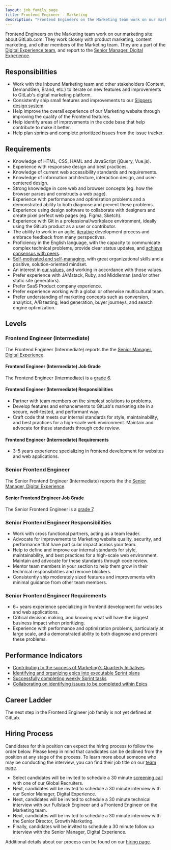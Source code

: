 ```yaml
---
layout: job_family_page
title: Frontend Engineer - Marketing
description: "Frontend Engineers on the Marketing team work on our marketing site. They work closely with product marketing, content marketing, and other members of the Marketing team."
---
```

 
Frontend Engineers on the Marketing team work on our marketing site: about.GitLab.com. They work closely with product marketing, content marketing, and other members of the Marketing team. They are a part of the [Digital Experience team](/handbook/marketing/inbound-marketing/digital-experience/), and report to the [Senior Manager, Digital Experience](/job-families/marketing/marketing-web-developer-designer/#senior-manager-digital-experience).
 
## Responsibilities
* Work with the Inbound Marketing team and other stakeholders (Content, DemandGen, Brand, etc.) to iterate on new features and improvements to GitLab's digital marketing platform.
* Consistently ship small features and improvements to our [Slippers design system](https://gitlab.com/gitlab-com/marketing/inbound-marketing/slippers-ui)
* Help improve the overall experience of our Marketing website through improving the quality of the Frontend features.
* Help identify areas of improvements in the code base that help contribute to make it better.
* Help plan sprints and complete prioritized issues from the issue tracker.
 
## Requirements
* Knowledge of HTML, CSS, HAML and JavaScript (jQuery, Vue.js).
* Experience with responsive design and best practices.
* Knowledge of current web accessibility standards and requirements.
* Knowledge of information architecture, interaction design, and user-centered design.
* Strong knowledge in core web and browser concepts (eg. how the browser parses and constructs a web page).
* Experience with performance and optimization problems and a demonstrated ability to both diagnose and prevent these problems.
* Experience using design software to collaborate with designers and create pixel perfect web pages (eg. Figma, Sketch).
* Experience with Git in a professional/workplace environment, ideally using the GitLab product as a user or contributor.
* The ability to work in an agile, [iterative](/handbook/values/#iteration) development process and embrace feedback from many perspectives.
* Proficiency in the English language, with the capacity to communicate complex technical problems, provide clear status updates, and [achieve consensus with peers](/handbook/values/#collaboration).
* [Self-motivated and self-managing](/handbook/values/#efficiency), with great organizational skills and a positive, solution-oriented mindset.
* An interest in [our values](/handbook/values/), and working in accordance with those values.
* Prefer experience with JAMstack, Ruby, and Middleman (and/or other static site generators).
* Prefer SaaS Product company experience.
* Prefer experience working with a global or otherwise multicultural team.
* Prefer understanding of marketing concepts such as conversion, analytics, A/B testing, lead generation, buyer journeys, and search engine optimization.
 
## Levels
 
### Frontend Engineer (Intermediate)  

The Frontend Engineer (Intermediate) reports the the [Senior Manager, Digital Experience](/job-families/marketing/marketing-web-developer-designer/).
 
#### Frontend Engineer (Intermediate) Job Grade
The Frontend Engineer (Intermediate) is a [grade 6](/handbook/total-rewards/compensation/compensation-calculator/#gitlab-job-grades).
 
#### Frontend Engineer (Intermediate) Responsibilities
* Partner with team members on the simplest solutions to problems.
* Develop features and enhancements to GitLab's marketing site in a secure, well-tested, and performant way.
* Craft code that meets our internal standards for style, maintainability, and best practices for a high-scale web environment. Maintain and advocate for these standards through code review.
 
#### Frontend Engineer (Intermediate) Requirements
* 3-5 years experience specializing in frontend development for websites and web applications.
 
### Senior Frontend Engineer  

The Senior Frontend Engineer (Intermediate) reports the the [Senior Manager, Digital Experience](/job-families/marketing/marketing-web-developer-designer/).
 
#### Senior Frontend Engineer Job Grade
The Senior Frontend Engineer is a [grade 7](/handbook/total-rewards/compensation/compensation-calculator/#gitlab-job-grades).  
 
### Senior Frontend Engineer Responsibilities
* Work with cross functional partners, acting as a team leader.
* Advocate for improvements to Marketing website quality, security, and performance that have particular impact across your team.
* Help to define and improve our internal standards for style, maintainability, and best practices for a high-scale web environment. Maintain and advocate for these standards through code review.
* Mentor team members in your section to help them grow in their technical responsibilities and remove blockers.
* Consistently ship moderately sized features and improvements with minimal guidance from other team members.
 
### Senior Frontend Engineer Requirements
* 6+ years experience specializing in frontend development for websites and web applications.
* Critical decision making, and knowing what will have the biggest business impact when prioritizing.
* Experience with performance and optimization problems, particularly at large scale, and a demonstrated ability to both diagnose and prevent these problems.
 
## Performance Indicators
* [Contributing to the success of Marketing's Quarterly Initiatives](/handbook/marketing/inbound-marketing/#q3-fy21-initiatives)
* [Identifying and organizing epics into executable Sprint plans](/handbook/marketing/inbound-marketing/digital-experience/#sprint-planning)
* [Successfully completing weekly Sprint tasks](/handbook/marketing/growth-marketing/brand-and-digital-design/#sprint-cycle)
* [Collaborating on identifying issues to be completed within Epics](/handbook/marketing/inbound-marketing/#epics)
 
## Career Ladder
 
The next step in the Frontend Engineer job family is not yet defined at GitLab.
 
## Hiring Process
 
Candidates for this position can expect the hiring process to follow the order below. Please keep in mind that candidates can be declined from the position at any stage of the process. To learn more about someone who may be conducting the interview, you can find their job title on our [team page](/company/team/).
 
* Select candidates will be invited to schedule a 30 minute [screening call](/handbook/hiring/#screening-call) with one of our Global Recruiters.
* Next, candidates will be invited to schedule a 30 minute interview with our Senior Manager, Digital Experience.
* Next, candidates will be invited to schedule a 30 minute technical interview with our Fullstack Engineer and a Frontend Engineer on the Marketing team. 
* Next, candidates will be invited to schedule a 30 minute interview with the Senior Director, Growth Marketing.
* Finally, candidates will be invited to schedule a 30 minute follow up interview with the Senior Manager, Digital Experience.
 
Additional details about our process can be found on our [hiring page](/handbook/hiring/).